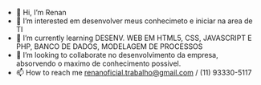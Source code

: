 - 👋 Hi, I’m Renan
- 👀 I’m interested  em  desenvolver meus conhecimeto e iniciar  na area de TI
- 🌱 I’m currently learning DESENV. WEB EM HTML5, CSS, JAVASCRIPT E PHP, BANCO DE DADOS, MODELAGEM DE PROCESSOS
- 💞️ I’m looking to collaborate  no desenvolvimento da empresa, absorvendo o maximo de conhecimento possivel.
- 📫 How to reach me  renanoficial.trabalho@gmail.com / (11) 93330-5117

<!---
R2n3an/R2n3an is a ✨ special ✨ repository because its `README.md` (this file) appears on your GitHub profile.
You can click the Preview link to take a look at your changes.
--->
